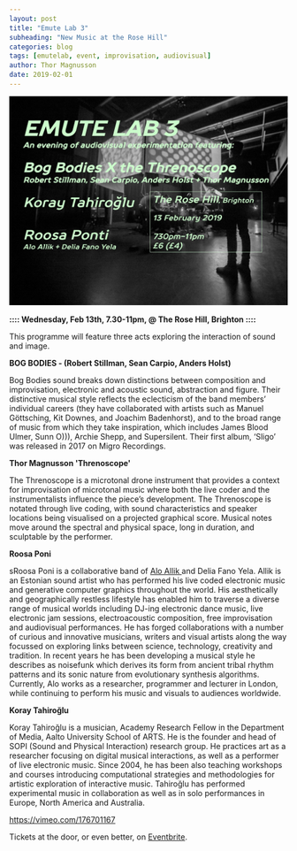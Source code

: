 ```yaml
---
layout: post
title: "Emute Lab 3"
subheading: "New Music at the Rose Hill"
categories: blog
tags: [emutelab, event, improvisation, audiovisual]
author: Thor Magnusson
date: 2019-02-01
---
```



![EmuteLab3](/img/EmuteLab3.jpg)

**:::: Wednesday, Feb 13th, 7.30-11pm, @ The Rose Hill, Brighton ::::**

This programme will feature three acts exploring the interaction of sound and image. 

**BOG BODIES - (Robert Stillman, Sean Carpio, Anders Holst)**

Bog Bodies sound breaks down distinctions between composition and improvisation, electronic and acoustic sound, abstraction and figure. Their distinctive musical style reflects the eclecticism of the band members’ individual careers (they have collaborated with artists such as Manuel Göttsching, Kit Downes, and Joachim Badenhorst), and to the broad range of music from which they take inspiration, which includes James Blood Ulmer, Sunn O))), Archie Shepp, and Supersilent. Their first album, ‘Sligo’ was released in 2017 on Migro Recordings. 

**Thor Magnusson 'Threnoscope'**

The Threnoscope is a microtonal drone instrument that provides a context for improvisation of microtonal music where both the live coder and the instrumentalists influence the piece’s development. The Threnoscope is notated through live coding, with sound characteristics and speaker locations being visualised on a projected  graphical score. Musical notes move around the spectral and physical space, long in duration, and sculptable by the performer. 

**Roosa Poni**

sRoosa Poni is a collaborative band of <a href="http://tehis.net">Alo Allik </a> and Delia Fano Yela. Allik is an Estonian sound artist who has performed his live coded electronic music and generative computer graphics throughout the world. His aesthetically and geographically restless lifestyle has enabled him to traverse a diverse range of musical worlds including DJ-ing electronic dance music, live electronic jam sessions, electroacoustic composition, free improvisation and audiovisual performances. He has forged collaborations with a number of curious and innovative musicians, writers and visual artists along the way focussed on exploring links between science, technology, creativity and tradition. In recent years he has been developing a musical style he describes as noisefunk which derives its form from ancient tribal rhythm patterns and its sonic nature from evolutionary synthesis algorithms. Currently, Alo works as a researcher, programmer and lecturer in London, while continuing to perform his music and visuals to audiences worldwide.

**Koray Tahiroğlu**

Koray Tahiroğlu is a musician, Academy Research Fellow in the Department of Media, Aalto University School of ARTS. He is the founder and head of SOPI (Sound and Physical Interaction) research group. He practices art as a researcher focusing on digital musical interactions, as well as a performer of live electronic music. Since 2004, he has been also teaching workshops and courses introducing computational strategies and methodologies for artistic exploration of interactive music. Tahiroğlu has performed experimental music in collaboration as well as in solo performances in Europe, North America and Australia.

<a href="https://vimeo.com/176701167">https://vimeo.com/176701167</a>

Tickets at the door, or even better, on <a href="https://www.eventbrite.co.uk/e/emute-lab-3-tickets-55517138255?fbclid=IwAR1Hx8hsu0WjBbXuILO9aVdjIH4nYqPyUuyUZmoaX2TDDugqT5B_Nwu7KUA">Eventbrite</a>.

